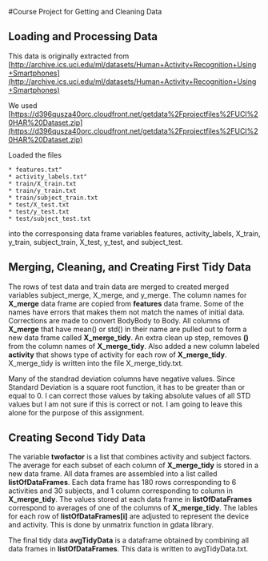 
#Course Project for Getting and Cleaning Data


## Loading and Processing  Data

This data is originally extracted from 
[http://archive.ics.uci.edu/ml/datasets/Human+Activity+Recognition+Using+Smartphones](http://archive.ics.uci.edu/ml/datasets/Human+Activity+Recognition+Using+Smartphones)

We used 
[https://d396qusza40orc.cloudfront.net/getdata%2Fprojectfiles%2FUCI%20HAR%20Dataset.zip](https://d396qusza40orc.cloudfront.net/getdata%2Fprojectfiles%2FUCI%20HAR%20Dataset.zip)
               
Loaded the files 

    * features.txt"
    * activity_labels.txt"
    * train/X_train.txt
    * train/y_train.txt
    * train/subject_train.txt  
    * test/X_test.txt
    * test/y_test.txt
    * test/subject_test.txt


into the corresponsing data frame variables features, activity_labels, X_train, y_train, subject_train, X_test, y_test, and subject_test.

## Merging, Cleaning, and Creating First Tidy Data

The rows of test data and train data are merged to created merged variables subject_merge, X_merge, and y_merge. The column names for **X_merge** data frame are copied from **features** data frame. Some of the names have errors that makes them not match the names of initial data. Corrections are made to convert BodyBody to Body. All columns of **X_merge** that have mean() or std() in their name are pulled out to form a new data frame called **X_merge_tidy**. An extra clean up step, removes **()** from the column names of **X_merge_tidy**. Also added a new column labeled **activity** that shows type of activity for each row of
**X_merge_tidy**. X_merge_tidy is written into the file X_merge_tidy.txt.

Many of the standrad deviation columns have negative values. Since Standard Deviation is a square root function, it has to be greater than or equal to 0. I can correct those values by taking absolute values of all STD values but I am not sure if this is correct or not. I am going to leave this alone for the purpose of this assignment.

## Creating Second Tidy Data

The variable **twofactor** is a list that combines activity and subject factors. The average for each subset of each column of **X_merge_tidy** is stored in a new data frame. All data frames are assembled into a list called **listOfDataFrames**. Each data frame has 180 rows corresponding to 6 activities and 30 subjects, and 1 column corresponding to column in **X_merge_tidy**. The values stored at each data frame in **listOfDataFrames** correspond to averages of one of the columns of **X_merge_tidy**. The lables for each row of 
**listOfDataFrames[i]** are adjusted to represent the device and activity. This is done by unmatrix function in gdata library. 



The final tidy data **avgTidyData** is a dataframe obtained by combining all data frames in **listOfDataFrames**. This data is written to avgTidyData.txt. 